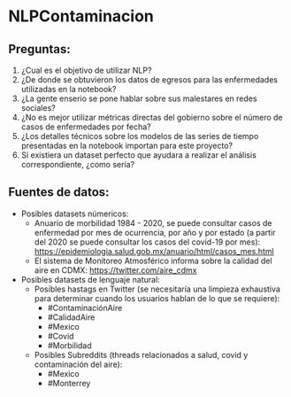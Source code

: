 # NLPContaminacion

## Preguntas:
1. ¿Cual es el objetivo de utilizar NLP?
2. ¿De donde se obtuvieron los datos de egresos para las enfermedades utilizadas en la notebook?
3. ¿La gente enserio se pone hablar sobre sus malestares en redes sociales?
4. ¿No es mejor utilizar métricas directas del gobierno sobre el número de casos de enfermedades por fecha?
5. ¿Los detalles técnicos sobre los modelos de las series de tiempo presentadas en la notebook importan para este proyecto?
6. Si existiera un dataset perfecto que ayudara a realizar el análisis correspondiente, ¿como sería?

## Fuentes de datos:
- Posibles datasets númericos:
    - Anuario de morbilidad 1984 - 2020, se puede consultar casos de enfermedad por mes de ocurrencia, por año y por estado (a partir del 2020 se puede consultar los casos del covid-19 por mes): https://epidemiologia.salud.gob.mx/anuario/html/casos_mes.html 
    - El sistema de Monitoreo Atmosférico informa sobre la calidad del aire en CDMX: https://twitter.com/aire_cdmx
- Posibles datasets de lenguaje natural:
    - Posibles hastags en Twitter (se necesitaría una limpieza exhaustiva para determinar cuando los usuarios hablan de lo que se requiere):
        - #ContaminaciónAire
        - #CalidadAire
        - #Mexico
        - #Covid
        - #Morbilidad
    - Posibles Subreddits (threads relacionados a salud, covid y contaminación del aire):
        - #Mexico
        - #Monterrey
